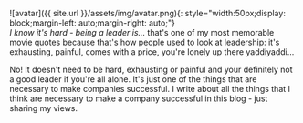 ![avatar]({{ site.url }}/assets/img/avatar.png){: style="width:50px;display: block;margin-left: auto;margin-right: auto;"}  
_I know it's hard - being a leader is..._ that's one of my most memorable movie quotes because that's how people used to look at leadership: it's exhausting, painful, comes with a price, you're lonely up there yaddiyaddi...

No! It doesn't need to be hard, exhausting or painful and your definitely not a good leader if you're all alone. It's just one of the things that are necessary to make companies successful. I write about all the things that I think are necessary to make a company successful in this blog - just sharing my views.
